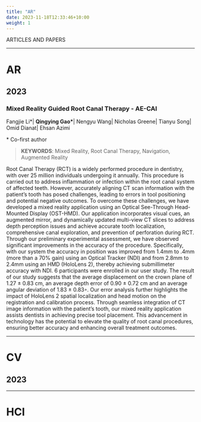 ```yaml
---
title: "AR"
date: 2023-11-18T12:33:46+10:00
weight: 1
---
```


ARTICLES AND PAPERS

****

# AR
## 2023
### Mixed Reality Guided Root Canal Therapy - AE-CAI

Fangjie Li\*| **Qingying Gao\***| Nengyu Wang| Nicholas Greene| Tianyu Song| Omid Dianat| Ehsan Azimi

\* Co-first author 
> **KEYWORDS**: Mixed Reality, Root Canal Therapy, Navigation, Augmented Reality

Root Canal Therapy (RCT) is a widely performed procedure in dentistry, with over 25 million individuals undergoing it annually. This procedure is carried out to address inflammation or infection within the root canal system of affected teeth. However, accurately aligning CT scan information with the patient’s tooth has posed challenges, leading to errors in tool positioning and potential negative outcomes. To overcome these challenges, we have developed a mixed reality application using an Optical See-Through Head-Mounted Display (OST-HMD). Our application incorporates visual cues, an augmented mirror, and dynamically updated multi-view CT slices to address depth perception issues and achieve accurate tooth localization, comprehensive canal exploration, and prevention of perforation during RCT. Through our preliminary experimental assessment, we have observed significant improvements in the accuracy of the
procedure. Specifically, with our system the accuracy in position was improved from 1.4mm to .4mm (more than a 70% gain) using an Optical Tracker (NDI) and from 2.8mm to 2.4mm using an HMD (HoloLens 2), thereby achieving submillimeter accuracy with NDI. 6 participants were enrolled in our user study. The result of our study suggests that the average displacement on the crown plane of 1.27 ± 0.83 cm, an average depth error of 0.90 ± 0.72 cm and an average angular deviation of 1.83 ± 0.83◦. Our error analysis further highlights the impact of HoloLens 2 spatial localization and head motion on the registration and calibration process. Through seamless integration of CT image information with the patient’s tooth, our mixed reality application assists dentists in achieving precise tool placement. This advancement in technology has the potential to elevate the quality of root canal procedures, ensuring better accuracy and enhancing overall treatment outcomes.

****

# CV
## 2023

****

# HCI
